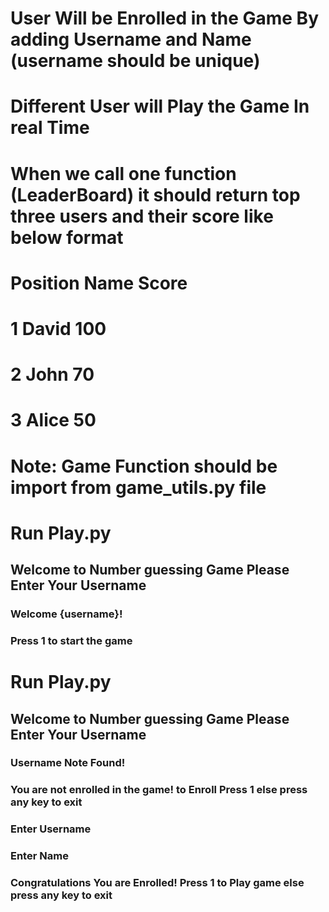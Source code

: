 # User Will be Enrolled in the Game By adding Username and Name (username should be unique)
# Different User will Play the Game In real Time 
# When we  call one function (LeaderBoard) it should return top three users and their score like below format
# Position  Name  Score
# 1         David  100
# 2         John   70
# 3         Alice  50

# Note: Game Function should be import from game_utils.py file

<!-- When User Enrolled In the Game -->
# Run Play.py 
## Welcome to Number guessing Game Please Enter Your Username 
### Welcome {username}!
### Press 1 to start the game

<!-- When User not Enrolled In the Game-->
# Run Play.py 
## Welcome to Number guessing Game Please Enter Your Username 
### Username Note Found! 
### You are not enrolled in the game! to Enroll Press 1 else press any key to exit
### Enter Username 
### Enter Name
### Congratulations You are Enrolled! Press 1 to Play game else press any key to exit 


<!-- Sqlite -->